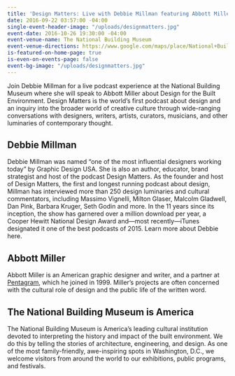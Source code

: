 ```yaml
---
title: 'Design Matters: Live with Debbie Millman featuring Abbott Miller'
date: 2016-09-22 03:57:00 -04:00
single-event-header-image: "/uploads/designmatters.jpg"
event-date: 2016-10-26 19:30:00 -04:00
event-venue-name: The National Building Museum
event-venue-directions: https://www.google.com/maps/place/National+Building+Museum/@38.8977516,-77.0198075,17z/data=!3m1!4b1!4m5!3m4!1s0x89b7b78ee8345b73:0x48233bd191725f45!8m2!3d38.8977516!4d-77.0176188
is-featured-on-home-page: true
is-even-on-events-page: false
event-bg-image: "/uploads/designmatters.jpg"
---
```


Join Debbie Millman for a live podcast experience at the National Building Museum where she will speak to Abbott Miller about Design for the Built Environment. Design Matters is the world’s first podcast about design and an inquiry into the broader world of creative culture through wide-ranging conversations with designers, writers, artists, curators, musicians, and other luminaries of contemporary thought.

## Debbie Millman

Debbie Millman was named “one of the most influential designers working today” by Graphic Design USA. She is also an author, educator, brand strategist and host of the podcast Design Matters. As the founder and host of Design Matters, the first and longest running podcast about design, Millman has interviewed more than 250 design luminaries and cultural commentators, including Massimo Vignelli, Milton Glaser, Malcolm Gladwell, Dan Pink, Barbara Kruger, Seth Godin and more. In the 11 years since its inception, the show has garnered over a million download per year, a Cooper Hewitt National Design Award and—most recently—iTunes designated it one of the best podcasts of 2015. Learn more about Debbie here.

## Abbott Miller

Abbott Miller is an American graphic designer and writer, and a partner at [Pentagram](http://www.pentagram.com/#/partners/109673), which he joined in 1999. Miller’s projects are often concerned with the cultural role of design and the public life of the written word.

## The National Building Museum is America

The National Building Museum is America’s leading cultural institution devoted to interpreting the history and impact of the built environment. We do this by telling the stories of architecture, engineering, and design. As one of the most family-friendly, awe-inspiring spots in Washington, D.C., we welcome visitors from around the world to our exhibitions, public programs, and festivals.
